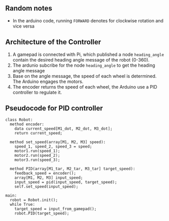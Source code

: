 ## Random notes
  - In the arduino code, running `FORWARD` denotes for clockwise rotation and vice versa

## Architecture of the Controller

1. A gamepad is connected with Pi, which published a node `heading_angle` contain the desired heading angle message of the robot (0-360).
2. The ardunio subcribe for the node `heading_angle` to get the heading angle message
3. Base on the angle message, the speed of each wheel is determined. The Arduino engages the motors.
4. The encoder returns the speed of each wheel, the Arduino use a PID controller to regulate it.

## Pseudocode for PID controller
```
class Robot:
  method encoder:
    data current_speed[M1_dot, M2_dot, M3_dot];
    return current_speed;
  
  method set_speed(array[M1, M2, M3] speed):
    speed_1, speed_2, speed_3 = speed;
    motor1.run(speed_1);
    motor2.run(speed_2);
    motor3.run(speed_3);
    
  method PID(array[M1_tar, M2_tar, M3_tar] target_speed):
    feedback_speed = encoder();
    array[M1, M2, M3] input_speed;
    input_speed = pid(input_speed, target_speed);
    self.set_speed(input_speed);
    
main:
  robot = Robot.init();
  while True:
    target_speed = input_from_gamepad();
    robot.PID(target_speed);
```
